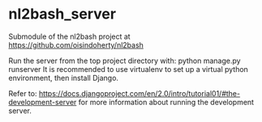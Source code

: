 # nl2bash_server
Submodule of the nl2bash project at https://github.com/oisindoherty/nl2bash

Run the server from the top project directory with: python manage.py runserver
It is recommended to use virtualenv to set up a virtual python environment, then install Django.

Refer to: https://docs.djangoproject.com/en/2.0/intro/tutorial01/#the-development-server
for more information about running the development server.
